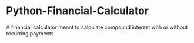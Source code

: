 # Python-Financial-Calculator
A financial calculator meant to calculate compound interest with or without recurring payments 
